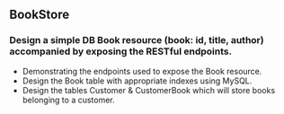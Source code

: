 ## BookStore

### Design a simple DB Book resource (book: id, title, author) accompanied by exposing the RESTful endpoints.

- Demonstrating the endpoints used to expose the Book resource.
- Design the Book table with appropriate indexes using MySQL.
- Design the tables Customer & CustomerBook which will store books belonging to a customer.
